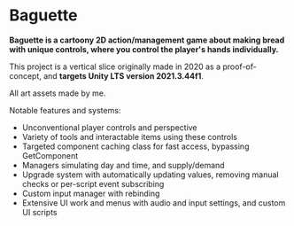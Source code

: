 # Baguette

**Baguette is a cartoony 2D action/management game about making bread with unique controls, where you control the player's hands individually.**

This project is a vertical slice originally made in 2020 as a proof-of-concept, and **targets Unity LTS version 2021.3.44f1**.

All art assets made by me.

Notable features and systems:
- Unconventional player controls and perspective
- Variety of tools and interactable items using these controls
- Targeted component caching class for fast access, bypassing GetComponent
- Managers simulating day and time, and supply/demand
- Upgrade system with automatically updating values, removing manual checks or per-script event subscribing
- Custom input manager with rebinding
- Extensive UI work and menus with audio and input settings, and custom UI scripts
